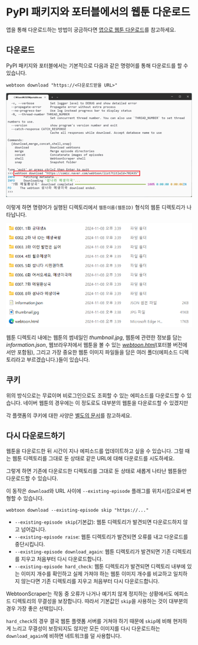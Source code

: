 # PyPI 패키지와 포터블에서의 웹툰 다운로드

앱을 통해 다운로드하는 방법이 궁금하다면 [앱으로 웹툰 다운로드](./3-downloading-app.md)를 참고하세요.

## 다운로드

PyPI 패키지와 포터블에서는 기본적으로 다음과 같은 명령어를 통해 다운로드를 할 수 있습니다.

```console
webtoon download "https://<다운로드받을 URL>"
```
![downloading_portable](image/downloading/downloading_portable.png)

이렇게 하면 명령어가 실행된 디렉토리에서 `웹툰이름(웹툰ID)` 형식의 웹툰 디렉토리가 나타납니다.

![webtoon_directory](image/downloading/webtoon_directory.png)

웹툰 디렉토리 내에는 웹툰의 썸네일인 *thumbnail.jpg*, 웹툰에 관련한 정보를 담는 *information.json*,
웹브라우저에서 웹툰을 볼 수 있는 [*webtoon.html*](./viewer.md)(포터블 버전에서만 포함됨), 그리고 가장 중요한 웹툰 이미지 파일들을 담은 여러 폴더(에피소드 디렉토리라고 부르겠습니다.)들이 있습니다.




## 쿠키

위의 방식으로는 무료이며 비로그인으로도 조회할 수 있는 에피소드를 다운로드할 수 있습니다.
네이버 웹툰의 경우에는 이 정도로도 대부분의 웹툰을 다운로드할 수 있겠지만 

각 플랫폼의 쿠키에 대한 사양은 [별도의 문서](04-cookie.md)를 참고하세요.

## 다시 다운로드하기

웹툰을 다운로드한 뒤 시간이 지나 에피소드를 업데이트하고 싶을 수 있습니다.
그럴 때는 웹툰 디렉토리를 그대로 둔 상태로 같은 URL에 대해 다운로드를 시도하세요.

그렇게 하면 기존에 다운로드한 디렉토리를 그대로 둔 상태로 새롭게 나타난 웹툰들만 다운로드할 수 있습니다.

이 동작은 `download`와 URL 사이에 `--existing-episode` 플래그를 위치시킴으로써 변형할 수 있습니다.

```console
webtoon download --existing-episode skip "https://..."
```

* `--existing-episode skip`(기본값): 웹툰 디렉토리가 발견되면 다운로드하지 않고 넘어갑니다.
* `--existing-episode raise`: 웹툰 디렉토리가 발견되면 오류를 내고 다운로드를 중단시킵니다.
* `--existing-episode download_again`: 웹툰 디렉토리가 발견되면 기존 디렉토리를 지우고 처음부터 다시 다운로드합니다.
* `--existing-episode hard_check`: 웹툰 디렉토리가 발견되면 디렉토리 내부에 있는 이미지 개수를 확인하고 실제 가져야 하는 웹툰 이미지 개수를 비교하고 일치하지 않는다면 기존 디렉토리를 지우고 처음부터 다시 다운로드합니다.

WebtoonScraper는 작동 중 오류가 나거나 예기치 않게 정지하는 상황에서도 에피소드 디렉토리의 무결성을 보장합니다.
따라서 기본값인 `skip`을 사용하는 것이 대부분의 경우 가장 좋은 선택입니다.

`hard_check`의 경우 결국 웹툰 플랫폼 서버를 거쳐야 하기 때문에 `skip`에 비해 현저하게 느리고 무결성이 보장되지도 않지만 모든 이미지를 다시 다운로드하는 `download_again`에 비하면 네트워크를 덜 사용합니다.

